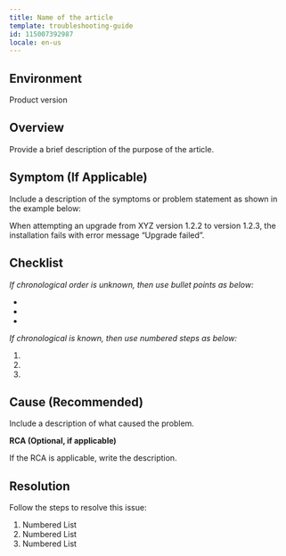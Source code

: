 ```yaml
---
title: Name of the article
template: troubleshooting-guide
id: 115007392987
locale: en-us
---
```


## Environment 

Product version
	 
## Overview

Provide a brief description of the purpose of the article.
 
## Symptom (If Applicable)

Include a description of the symptoms or problem statement as shown in the example below:

When attempting an upgrade from XYZ version 1.2.2 to version 1.2.3, the installation fails with error message “Upgrade failed”.
 
## Checklist

*If chronological order is unknown, then use bullet points as below:*

*	
*	
*	 

*If chronological is known, then use numbered steps as below:*

1.	
2.	
3.	 

## Cause (Recommended)

Include a description of what caused the problem.

**RCA (Optional, if applicable)**

If the RCA is applicable, write the description.

## Resolution

Follow the steps to resolve this issue:

1.	Numbered List
2.	Numbered List
3.	Numbered List
